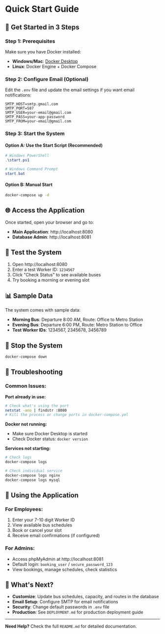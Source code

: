 # Quick Start Guide

## 🚀 Get Started in 3 Steps

### Step 1: Prerequisites
Make sure you have Docker installed:
- **Windows/Mac**: [Docker Desktop](https://www.docker.com/products/docker-desktop)
- **Linux**: Docker Engine + Docker Compose

### Step 2: Configure Email (Optional)
Edit the `.env` file and update the email settings if you want email notifications:
```env
SMTP_HOST=smtp.gmail.com
SMTP_PORT=587
SMTP_USER=your-email@gmail.com
SMTP_PASS=your-app-password
SMTP_FROM=your-email@gmail.com
```

### Step 3: Start the System

#### Option A: Use the Start Script (Recommended)
```powershell
# Windows PowerShell
.\start.ps1

# Windows Command Prompt
start.bat
```

#### Option B: Manual Start
```bash
docker-compose up -d
```

## 🌐 Access the Application

Once started, open your browser and go to:
- **Main Application**: http://localhost:8080
- **Database Admin**: http://localhost:8081

## 🧪 Test the System

1. Open http://localhost:8080
2. Enter a test Worker ID: `1234567`
3. Click "Check Status" to see available buses
4. Try booking a morning or evening slot

## 📊 Sample Data

The system comes with sample data:
- **Morning Bus**: Departure 8:00 AM, Route: Office to Metro Station
- **Evening Bus**: Departure 6:00 PM, Route: Metro Station to Office
- **Test Worker IDs**: 1234567, 2345678, 3456789

## 🛑 Stop the System

```bash
docker-compose down
```

## 🔧 Troubleshooting

### Common Issues:

**Port already in use:**
```bash
# Check what's using the port
netstat -ano | findstr :8080
# Kill the process or change ports in docker-compose.yml
```

**Docker not running:**
- Make sure Docker Desktop is started
- Check Docker status: `docker version`

**Services not starting:**
```bash
# Check logs
docker-compose logs

# Check individual service
docker-compose logs nginx
docker-compose logs mysql
```

## 📱 Using the Application

### For Employees:
1. Enter your 7-10 digit Worker ID
2. View available bus schedules
3. Book or cancel your slot
4. Receive email confirmations (if configured)

### For Admins:
- Access phpMyAdmin at http://localhost:8081
- Default login: `booking_user` / `secure_password_123`
- View bookings, manage schedules, check statistics

## 🎯 What's Next?

- **Customize**: Update bus schedules, capacity, and routes in the database
- **Email Setup**: Configure SMTP for email notifications
- **Security**: Change default passwords in `.env` file
- **Production**: See `DEPLOYMENT.md` for production deployment guide

---

**Need Help?** Check the full `README.md` for detailed documentation.